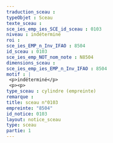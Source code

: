 ```yaml
---
traduction_sceau : 
typeObjet : Sceau
texte_sceau : 
sce_ies_emp_ies_SCE_id_sceau : 0103
niveau : indéterminé
roi : 
sce_ies_EMP_n_Inv_IFAO : 8504
id_sceau : 0103
sce_ies_emp_NOT_nom_note : N8504
dimensions_sceau : 
sce_ies_emp_ies_EMP_n_Inv_IFAO : 8504
motif : |
 <p>indéterminé</p>
 <p><p>
type_sceau : cylindre (empreinte)
remarque : 
title: sceau n°0103
empreinte: "8504"
id_notice: 0103
layout: notice_sceau
type: sceau
partie: 1
---
```

